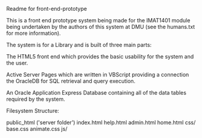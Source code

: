 Readme for front-end-prototype

This is a front end prototype system being made for the IMAT1401 module being undertaken by the authors of this system at DMU (see the humans.txt for more information).

The system is for a Library and is built of three main parts:

The HTML5 front end which provides the basic usability for the system and the user.

Active Server Pages which are written in VBScript providing a connection the OracleDB for SQL retrieval and query execution.

An Oracle Application Express Database containing all of the data tables required by the system.


Filesystem Structure:

public_html ('server folder')
	index.html
	help.html
	admin.html
	home.html
	css/
		base.css
		animate.css
	js/
		
		